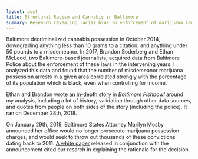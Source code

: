 ```yaml
---
layout: post
title: Structural Racism and Cannabis in Baltimore
summary: Research revealing racial bias in enforcement of marijuana laws by Baltimore PD leads to policy changes.
--- 
```


Baltimore decriminalized cannabis possession in October 2014, downgrading anything less than 10 grams to a citation, and anything under 50 pounds to a misdemeanor. In 2017, Brandon Soderberg and Ethan McLeod, two Baltimore-based journalists, acquired data from Baltimore Police about the enforcement of these laws in the intervening years. I analyzed this data and found that the number of misdemeanor marijuana possession arrests in a given area correlated strongly with the percentage of its population which is black, even when controlling for income.

Ethan and Brandon wrote [an in-depth story](https://baltimorefishbowl.com/stories/structural-racism-and-cannabis-black-baltimoreans-still-disproportionately-arrested-for-weed-after-decriminalization/) in _Baltimore Fishbowl_ around my analysis, including a lot of history, validation through other data sources, and quotes from people on both sides of the story (including the police). It ran on December 28th, 2018.

On January 29th, 2019, Baltimore States Attorney Marilyn Mosby announced her office would no longer prosecute marijuana possession charges, and would seek to throw out thousands of these convictions dating back to 2011. [A white paper](https://www.stattorney.org/images/MARIJUANA_WHITE_PAPER_FINAL.pdf) released in conjunction with the announcement cited our resarch in explaining the rationale for the decision.